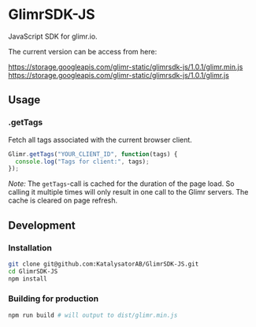 # GlimrSDK-JS

JavaScript SDK for glimr.io.

The current version can be access from here:

https://storage.googleapis.com/glimr-static/glimrsdk-js/1.0.1/glimr.min.js
https://storage.googleapis.com/glimr-static/glimrsdk-js/1.0.1/glimr.js

## Usage

### .getTags

Fetch all tags associated with the current browser client.

```js
Glimr.getTags("YOUR_CLIENT_ID", function(tags) {
  console.log("Tags for client:", tags);
});
```

_Note:_ The `getTags`-call is cached for the duration of the page load. So calling it multiple times will only result in one call to the Glimr servers. The cache is cleared on page refresh.

## Development

### Installation

```bash
git clone git@github.com:KatalysatorAB/GlimrSDK-JS.git
cd GlimrSDK-JS
npm install
```

### Building for production

```bash
npm run build # will output to dist/glimr.min.js
```
